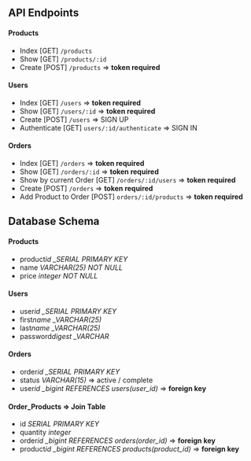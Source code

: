 ## API Endpoints

#### Products

- Index [GET] `/products`
- Show [GET] `/products/:id`
- Create [POST] `/products` => **token required**

#### Users

- Index [GET] `/users` => **token required**
- Show [GET] `/users/:id` => **token required**
- Create [POST] `/users` => SIGN UP
- Authenticate [GET] `users/:id/authenticate` => SIGN IN

#### Orders

- Index [GET] `/orders` => **token required**
- Show [GET] `/orders/:id` => **token required**
- Show by current Order [GET] `/orders/:id/users` => **token required**
- Create [POST] `/orders` => **token required**
- Add Product to Order [POST] `orders/:id/products` => **token required**

## Database Schema

#### Products

- product*id \_SERIAL PRIMARY KEY*
- name _VARCHAR(25) NOT NULL_
- price _integer NOT NULL_

#### Users

- user*id \_SERIAL PRIMARY KEY*
- first*name \_VARCHAR(25)*
- last*name \_VARCHAR(25)*
- password*digest \_VARCHAR*

#### Orders

- order*id \_SERIAL PRIMARY KEY*
- status _VARCHAR(15)_ => active / complete
- user*id \_bigint REFERENCES users(user_id)* => **foreign key**

#### Order_Products => Join Table

- id _SERIAL PRIMARY KEY_
- quantity _integer_
- order*id \_bigint REFERENCES orders(order_id)* => **foreign key**
- product*id \_bigint REFERENCES products(product_id)* => **foreign key**
